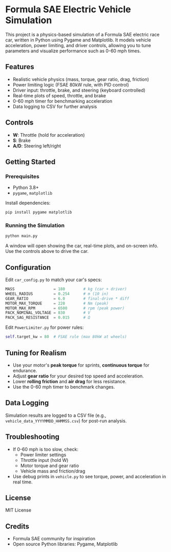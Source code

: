 # Formula SAE Electric Vehicle Simulation

This project is a physics-based simulation of a Formula SAE electric race car, written in Python using Pygame and Matplotlib. It models vehicle acceleration, power limiting, and driver controls, allowing you to tune parameters and visualize performance such as 0-60 mph times.

## Features
- Realistic vehicle physics (mass, torque, gear ratio, drag, friction)
- Power limiting logic (FSAE 80kW rule, with PID control)
- Driver input: throttle, brake, and steering (keyboard controlled)
- Real-time plots of speed, throttle, and brake
- 0-60 mph timer for benchmarking acceleration
- Data logging to CSV for further analysis

## Controls
- **W**: Throttle (hold for acceleration)
- **S**: Brake
- **A/D**: Steering left/right

## Getting Started
### Prerequisites
- Python 3.8+
- `pygame`, `matplotlib`

Install dependencies:
```bash
pip install pygame matplotlib
```

### Running the Simulation
```bash
python main.py
```
A window will open showing the car, real-time plots, and on-screen info. Use the controls above to drive the car.

## Configuration
Edit `car_config.py` to match your car's specs:
```python
MASS                 = 180        # kg (car + driver)
WHEEL_RADIUS         = 0.254      # m (10 in)
GEAR_RATIO           = 6.0        # final-drive * diff
MOTOR_MAX_TORQUE     = 220        # Nm (peak)
MOTOR_MAX_RPM        = 6500       # rpm (peak power)
PACK_NOMINAL_VOLTAGE = 830        # V
PACK_SAG_RESISTANCE  = 0.015      # Ω
```

Edit `PowerLimiter.py` for power rules:
```python
self.target_kw = 80  # FSAE rule (max 80kW at wheels)
```

## Tuning for Realism
- Use your motor's **peak torque** for sprints, **continuous torque** for endurance.
- Adjust **gear ratio** for your desired top speed and acceleration.
- Lower **rolling friction** and **air drag** for less resistance.
- Use the 0-60 mph timer to benchmark changes.

## Data Logging
Simulation results are logged to a CSV file (e.g., `vehicle_data_YYYYMMDD_HHMMSS.csv`) for post-run analysis.

## Troubleshooting
- If 0-60 mph is too slow, check:
  - Power limiter settings
  - Throttle input (hold W)
  - Motor torque and gear ratio
  - Vehicle mass and friction/drag
- Use debug prints in `vehicle.py` to see torque, power, and acceleration in real time.

## License
MIT License

## Credits
- Formula SAE community for inspiration
- Open source Python libraries: Pygame, Matplotlib 